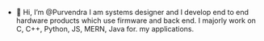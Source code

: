 - 👋 Hi, I’m @Purvendra
I am systems designer and I develop end to end hardware products which use firmware and back end.
I majorly work on C, C++, Python, JS, MERN, Java for. my applications.

<!---
Purvendra/Purvendra is a ✨ special ✨ repository because its `README.md` (this file) appears on your GitHub profile.
You can click the Preview link to take a look at your changes.
--->
